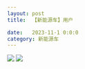 ```yaml
---
layout: post
title:  【新能源车】用户

date:   2023-11-1 0:0:0
category: 新能源车
---
```

![](http://s3s4mtyq6.hd-bkt.clouddn.com/img/6661699834311_.pic.jpg)
![](http://s3s4mtyq6.hd-bkt.clouddn.com/img/new_car_user_v1.0_2311130653.png)

